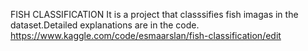 FISH CLASSIFICATION It is a project that classsifies fish imagas in the dataset.Detailed explanations are in the code.
https://www.kaggle.com/code/esmaarslan/fish-classification/edit
